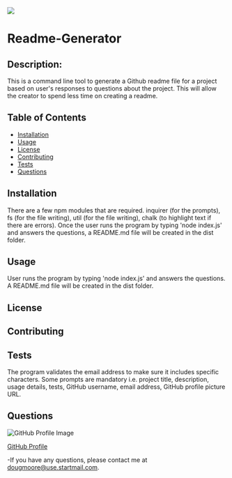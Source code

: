 
  <img src="https://img.shields.io/badge/AllAroundD-Readme-Generator-green">

# Readme-Generator

## Description:
  This is a command line tool to generate a Github readme file for a project based on user's responses to questions about the project. This will allow the creator to spend less time on creating a readme.

## Table of Contents
  - [Installation](#Installation)
  - [Usage](#Usage)
  - [License](#License)
  - [Contributing](#Contributing)
  - [Tests](#Tests)
  - [Questions](#Questions)

## Installation
  There are a few npm modules that are required. inquirer (for the prompts), fs (for the file writing), util (for the file writing), chalk (to highlight text if there are errors). Once the user runs the program by typing 'node index.js' and answers the questions, a README.md file will be created in the dist folder.

## Usage
  User runs the program by typing 'node index.js' and answers the questions. A README.md file will be created in the dist folder.

## License
  

## Contributing
  

## Tests
  The program validates the email address to make sure it includes specific characters. Some prompts are mandatory i.e. project title, description, usage details, tests, GitHub username, email address, GitHub profile picture URL.

## Questions
![GitHub Profile Image](https://avatars3.githubusercontent.com/u/64918107?s=460&u=4277fa2bf868713adec524f08700cee517941e82&v=4)

[GitHub Profile](https://github.com/AllAroundD/)

-If you have any questions, please contact me at [dougmoore@use.startmail.com](mailto:dougmoore@use.startmail.com?subject=[GitHub]%20Source%20Question).
